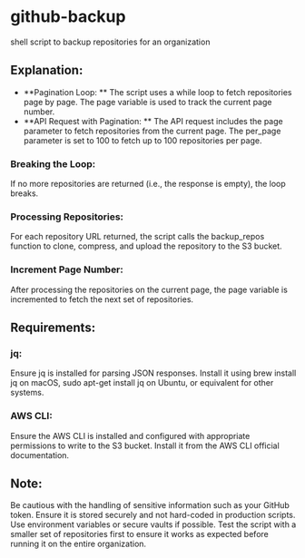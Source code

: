 # github-backup
shell script to backup repositories for an organization


## Explanation:
- **Pagination Loop: ** The script uses a while loop to fetch repositories page by page. The page variable is used to track the current page number.
- **API Request with Pagination: **  The API request includes the page parameter to fetch repositories from the current page. The per_page parameter is set to 100 to fetch up to 100 repositories per page.

### Breaking the Loop: 
If no more repositories are returned (i.e., the response is empty), the loop breaks.

### Processing Repositories: 
For each repository URL returned, the script calls the backup_repos function to clone, compress, and upload the repository to the S3 bucket.

### Increment Page Number: 
After processing the repositories on the current page, the page variable is incremented to fetch the next set of repositories.


## Requirements:
### jq: 
Ensure jq is installed for parsing JSON responses. Install it using brew install jq on macOS, sudo apt-get install jq on Ubuntu, or equivalent for other systems.

### AWS CLI: 
Ensure the AWS CLI is installed and configured with appropriate permissions to write to the S3 bucket. Install it from the AWS CLI official documentation.


## Note:
Be cautious with the handling of sensitive information such as your GitHub token. Ensure it is stored securely and not hard-coded in production scripts. Use environment variables or secure vaults if possible.
Test the script with a smaller set of repositories first to ensure it works as expected before running it on the entire organization.
